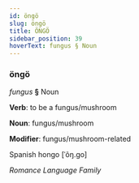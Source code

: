 ```yaml
---
id: öngö
slug: öngö
title: ÖNGÖ
sidebar_position: 39
hoverText: fungus § Noun
---
```


### öngö

*fungus* **§** Noun

**Verb**: to be a fungus/mushroom

**Noun**: fungus/mushroom

**Modifier**: fungus/mushroom-related

Spanish hongo [ˈõŋ.ɡo]

*Romance Language Family*